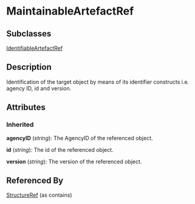
# MaintainableArtefactRef





## Subclasses

[IdentifiableArtefactRef](IdentifiableArtefactRef.md)



## Description

Identification of the target object by means of its identifier constructs i.e. agency ID, id and version.


## Attributes

### Inherited

**agencyID** (*string*): The AgencyID of the referenced object.

**id** (*string*): The id of the referenced object.

**version** (*string*): The version of the referenced object.





## Referenced By

[StructureRef](StructureRef.md) (as contains)


